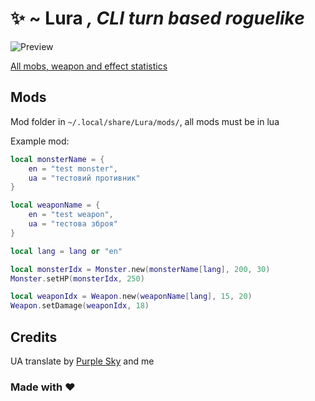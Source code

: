 # ✨ ~ Lura *, CLI turn based roguelike*
![Preview](https://gachi.gay/pHLVC)

[All mobs, weapon and effect statistics](https://github.com/IwnuplyNotTyan/Lura/blob/main/STAT.md)

## Mods
Mod folder in `~/.local/share/Lura/mods/`, all mods must be in lua

Example mod:
```lua
local monsterName = {
    en = "test monster",
    ua = "тестовий противник"
}

local weaponName = {
    en = "test weapon",
    ua = "тестова зброя"
}

local lang = lang or "en"

local monsterIdx = Monster.new(monsterName[lang], 200, 30)
Monster.setHP(monsterIdx, 250)

local weaponIdx = Weapon.new(weaponName[lang], 15, 20)
Weapon.setDamage(weaponIdx, 18)
```

## Credits
UA translate by [Purple Sky](https://github.com/Osian-linux) and me

### Made with ❤️
